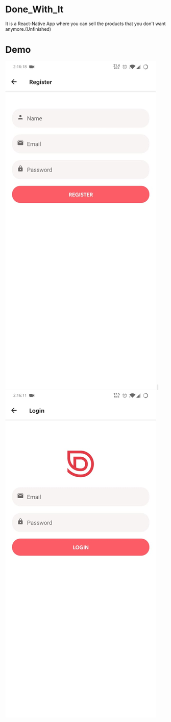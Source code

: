 # Done_With_It
It is a React-Native App where you can sell the products that you don't want anymore.(Unfinished)


# Demo


![demo1](/demo/1.jpeg) | ![demo2](/demo/2.jpeg)
